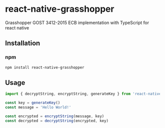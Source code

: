 # react-native-grasshopper

Grasshopper GOST 3412-2015 ECB implementation with TypeScript for react native

## Installation


### npm

```sh
npm install react-native-grasshopper
```

## Usage

```js
import { decryptString, encryptString, generateKey } from 'react-native-grasshopper'

const key = generateKey()
const message = 'Hello World!'

const encrypted = encryptString(message, key)
const decrypted = decryptString(encrypted, key)
```

